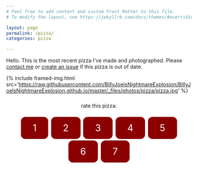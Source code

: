```yaml
---
# Feel free to add content and custom Front Matter to this file.
# To modify the layout, see https://jekyllrb.com/docs/themes/#overriding-theme-defaults

layout: page
permalink: /pizza/
categories: pizza

---
```


Hello. This is the most recent pizza I've made and photographed. Please [contact me](/home) or [create an issue](https://github.com/BillyJoelsNightmareExplosion/BillyJoelsNightmareExplosion.github.io/issues) if this pizza is out of date.

<style>
html {
  background-color: white;
}
div.a {
  text-align: center;
  padding: 10px;
}
.button {
  background-color: darkred;
  border: none;
  color: white;
  padding: 15px 32px;
  text-align: center;
  text-decoration: none;
  display: inline-block;
  font-size: 25px;
  margin: 2px;
  cursor: pointer;
  border-radius: 12px;
}
</style>

{% include framed-img.html src='https://raw.githubusercontent.com/BillyJoelsNightmareExplosion/BillyJoelsNightmareExplosion.github.io/master/_files/photos/pizza/pizza.jpg' %}


<div class="a" >
rate this pizza:
</div>
<div class="a" >
<a href="/input_received/" class="button">1</a>
<a href="/input_received/" class="button">2</a>
<a href="/input_received/" class="button">3</a>
<a href="/input_received/" class="button">4</a>
<a href="/input_received/" class="button">5</a>
<a href="/input_received/" class="button">6</a>
<a href="/input_received/" class="button">7</a>
</div>